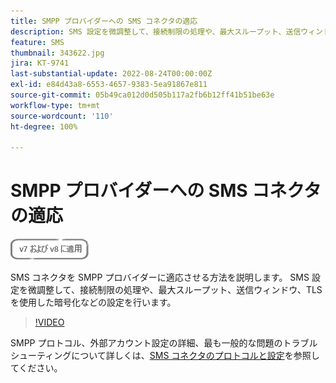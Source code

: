 ```yaml
---
title: SMPP プロバイダーへの SMS コネクタの適応
description: SMS 設定を微調整して、接続制限の処理や、最大スループット、送信ウィンドウ、TLS を使用した暗号化などの設定を行う方法について説明します。
feature: SMS
thumbnail: 343622.jpg
jira: KT-9741
last-substantial-update: 2022-08-24T00:00:00Z
exl-id: e84d43a8-6553-4657-9383-5ea91867e811
source-git-commit: 05b49ca012d0d505b117a2fb6b12ff41b51be63e
workflow-type: tm+mt
source-wordcount: '110'
ht-degree: 100%

---
```


# SMPP プロバイダーへの SMS コネクタの適応

![v7 および v8 に適用](../assets/V7-V8-stamp.png)

SMS コネクタを SMPP プロバイダーに適応させる方法を説明します。 SMS 設定を微調整して、接続制限の処理や、最大スループット、送信ウィンドウ、TLS を使用した暗号化などの設定を行います。

>[!VIDEO](https://video.tv.adobe.com/v/343622?quality=12&learn=on)

SMPP プロトコル、外部アカウント設定の詳細、最も一般的な問題のトラブルシューティングについて詳しくは、[SMS コネクタのプロトコルと設定](https://experienceleague.adobe.com/docs/campaign-classic/using/sending-messages/sending-messages-on-mobiles/sms-protocol.html?lang=ja#sending-messages)を参照してください。
